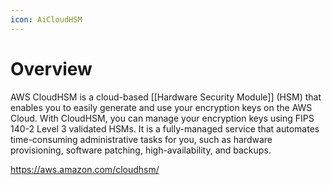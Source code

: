 ```yaml
---
icon: AiCloudHSM
---
```

# Overview
AWS CloudHSM is a cloud-based [[Hardware Security Module]] (HSM) that enables you to easily generate and use your encryption keys on the AWS Cloud. With CloudHSM, you can manage your encryption keys using FIPS 140-2 Level 3 validated HSMs. It is a fully-managed service that automates time-consuming administrative tasks for you, such as hardware provisioning, software patching, high-availability, and backups.

https://aws.amazon.com/cloudhsm/